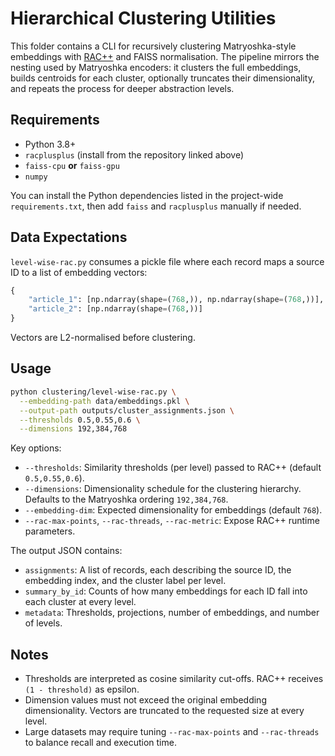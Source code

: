 # Hierarchical Clustering Utilities

This folder contains a CLI for recursively clustering Matryoshka-style embeddings with [RAC++](https://github.com/porterehunley/RACplusplus) and FAISS normalisation. The pipeline mirrors the nesting used by Matryoshka encoders: it clusters the full embeddings, builds centroids for each cluster, optionally truncates their dimensionality, and repeats the process for deeper abstraction levels.

## Requirements

- Python 3.8+
- `racplusplus` (install from the repository linked above)
- `faiss-cpu` **or** `faiss-gpu`
- `numpy`

You can install the Python dependencies listed in the project-wide `requirements.txt`, then add `faiss` and `racplusplus` manually if needed.

## Data Expectations

`level-wise-rac.py` consumes a pickle file where each record maps a source ID to a list of embedding vectors:

```python
{
    "article_1": [np.ndarray(shape=(768,)), np.ndarray(shape=(768,))],
    "article_2": [np.ndarray(shape=(768,))]
}
```

Vectors are L2-normalised before clustering.

## Usage

```bash
python clustering/level-wise-rac.py \
  --embedding-path data/embeddings.pkl \
  --output-path outputs/cluster_assignments.json \
  --thresholds 0.5,0.55,0.6 \
  --dimensions 192,384,768
```

Key options:

- `--thresholds`: Similarity thresholds (per level) passed to RAC++ (default `0.5,0.55,0.6`).
- `--dimensions`: Dimensionality schedule for the clustering hierarchy. Defaults to the Matryoshka ordering `192,384,768`.
- `--embedding-dim`: Expected dimensionality for embeddings (default `768`).
- `--rac-max-points`, `--rac-threads`, `--rac-metric`: Expose RAC++ runtime parameters.

The output JSON contains:

- `assignments`: A list of records, each describing the source ID, the embedding index, and the cluster label per level.
- `summary_by_id`: Counts of how many embeddings for each ID fall into each cluster at every level.
- `metadata`: Thresholds, projections, number of embeddings, and number of levels.

## Notes

- Thresholds are interpreted as cosine similarity cut-offs. RAC++ receives `(1 - threshold)` as epsilon.
- Dimension values must not exceed the original embedding dimensionality. Vectors are truncated to the requested size at every level.
- Large datasets may require tuning `--rac-max-points` and `--rac-threads` to balance recall and execution time.
